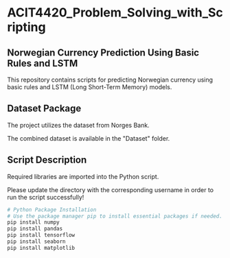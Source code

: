 # ACIT4420_Problem_Solving_with_Scripting

## Norwegian Currency Prediction Using Basic Rules and LSTM 

This repository contains scripts for predicting Norwegian currency using basic rules and LSTM (Long Short-Term Memory) models.

## Dataset Package

The project utilizes the dataset from Norges Bank.

The combined dataset is available in the "Dataset" folder.

## Script Description

Required libraries are imported into the Python script.

Please update the directory with the corresponding username in order to run the script successfully!

```python
# Python Package Installation
# Use the package manager pip to install essential packages if needed.
pip install numpy
pip install pandas
pip install tensorflow
pip install seaborn
pip install matplotlib
